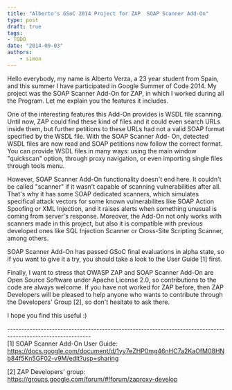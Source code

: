 ```yaml
---
title: "Alberto's GSoC 2014 Project for ZAP  SOAP Scanner Add-On"
type: post
draft: true
tags:
- TODO
date: "2014-09-03"
authors:
    - simon
---
```

Hello everybody, my name is Alberto Verza, a 23 year student from Spain, and this summer I have participated in Google Summer of Code 2014. My
project was the SOAP Scanner Add-On for ZAP, in which I worked during all the Program. Let me explain you the features it includes.  
  
One of the interesting features this Add-On provides is WSDL file scanning. Until now, ZAP could find these kind of files and it could even
search URLs inside them, but further petitions to these URLs had not a valid SOAP format specified by the WSDL file. With the SOAP Scanner Add-
On, detected WSDL files are now read and SOAP petitions now follow the correct format. You can provide WSDL files in many ways: using the main
window "quickscan" option, through proxy navigation, or even importing single files through tools menu.  
  
However, SOAP Scanner Add-On functionality doesn't end here. It couldn't be called "scanner" if it wasn't capable of scanning vulnerabilities
after all. That's why it has some SOAP dedicated scanners, which simulates specifical attack vectors for some known vulnerabilites like SOAP
Action Spoofing or XML Injection, and it raises alerts when something unusual is coming from server's response. Moreover, the Add-On not only
works with scanners made in this project, but also it is compatible with previous developed ones like SQL Injection Scanner or Cross-Site
Scripting Scanner, among others.  
  
SOAP Scanner Add-On has passed GSoC final evaluations in alpha state, so if you want to give it a try, you should take a look to the User Guide
[1] first.  
  
Finally, I want to stress that OWASP ZAP and SOAP Scanner Add-On are Open Source Software under Apache License 2.0, so contributions to the code
are always welcome. If you have not worked for ZAP before, then ZAP Developers will be pleased to help anyone who wants to contribute through
the Developers' Group [2], so don't hesitate to ask there.  
  
I hope you find this useful :)  
  
\------------------------------------------------------------------------------------------------------------  
[1] SOAP Scanner Add-On User Guide: <https://docs.google.com/document/d/1yy7eZHP0mg46nHC7a2KaOfM08HNb84f5Kn5GF02-v9M/edit?usp=sharing>  
  
[2] ZAP Developers' group: <https://groups.google.com/forum/#!forum/zaproxy-develop>

